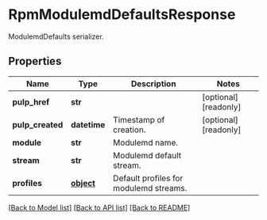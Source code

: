 # RpmModulemdDefaultsResponse

ModulemdDefaults serializer.
## Properties
Name | Type | Description | Notes
------------ | ------------- | ------------- | -------------
**pulp_href** | **str** |  | [optional] [readonly] 
**pulp_created** | **datetime** | Timestamp of creation. | [optional] [readonly] 
**module** | **str** | Modulemd name. | 
**stream** | **str** | Modulemd default stream. | 
**profiles** | [**object**](.md) | Default profiles for modulemd streams. | 

[[Back to Model list]](../README.md#documentation-for-models) [[Back to API list]](../README.md#documentation-for-api-endpoints) [[Back to README]](../README.md)


